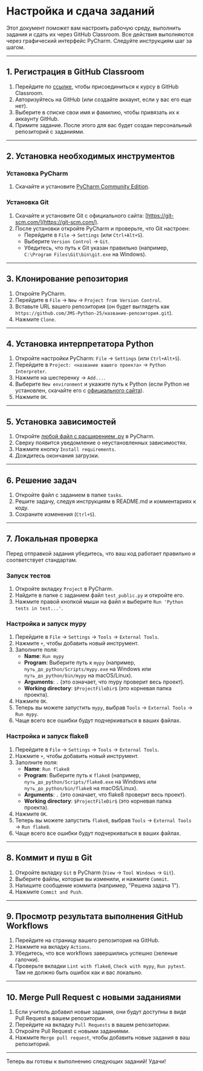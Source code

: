 # Настройка и сдача заданий

Этот документ поможет вам настроить рабочую среду, выполнить задания и сдать их через GitHub Classroom. Все действия выполняются через графический интерфейс PyCharm. Следуйте инструкциям шаг за шагом.

---

## 1. Регистрация в GitHub Classroom

1. Перейдите по [ссылке](https://classroom.github.com/a/OHUGq76G), чтобы присоединиться к курсу в GitHub Classroom.
2. Авторизуйтесь на GitHub (или создайте аккаунт, если у вас его еще нет).
3. Выберите в списке свои имя и фамилию, чтобы привязать их к аккаунту GitHub.
3. Примите задание. После этого для вас будет создан персональный репозиторий с заданиями.

---

## 2. Установка необходимых инструментов

### Установка PyCharm
1. Скачайте и установите [PyCharm Community Edition](https://www.jetbrains.com/pycharm/download/).

### Установка Git
1. Скачайте и установите Git с официального сайта: [https://git-scm.com/](https://git-scm.com/).
2. После установки откройте PyCharm и проверьте, что Git настроен:
   - Перейдите в `File` → `Settings` (или `Ctrl+Alt+S`).
   - Выберите `Version Control` → `Git`.
   - Убедитесь, что путь к Git указан правильно (например, `C:\Program Files\Git\bin\git.exe` на Windows).

---

## 3. Клонирование репозитория

1. Откройте PyCharm.
2. Перейдите в `File` → `New` → `Project from Version Control`.
3. Вставьте URL вашего репозитория (он будет выглядеть как `https://github.com/JMS-Python-25/название-репозитория.git`).
4. Нажмите `Clone`.

---

## 4. Установка интерпретатора Python

1. Откройте настройки PyCharm: `File` → `Settings` (или `Ctrl+Alt+S`).
2. Перейдите в `Project: <название вашего проекта>` → `Python Interpreter`.
3. Нажмите на шестеренку → `Add...`.
4. Выберите `New environment` и укажите путь к Python (если Python не установлен, скачайте его с [официального сайта](https://www.python.org/downloads/)).
5. Нажмите `OK`.

---

## 5. Установка зависимостей

1. Откройте [любой файл с расширением .py](./01.1.Tools/tasks/hello_world/hello_world.py) в PyCharm.
2. Сверху появится уведомление о неустановленных зависимостях.
3. Нажмите кнопку `Install requirements`.
4. Дождитесь окончания загрузки.

---

## 6. Решение задач

1. Откройте файл с заданием в папке `tasks`.
2. Решите задачу, следуя инструкциям в README.md и комментариях к коду.
3. Сохраните изменения (`Ctrl+S`).

---

## 7. Локальная проверка

Перед отправкой задания убедитесь, что ваш код работает правильно и соответствует стандартам.

### Запуск тестов
1. Откройте вкладку `Project` в PyCharm.
2. Найдите в папке с заданием файл `test_public.py` и откройте его.
3. Нажмите правой кнопкой мыши на файл и выберите `Run 'Python tests in test...'`.

### Настройка и запуск mypy
1. Перейдите в `File` → `Settings` → `Tools` → `External Tools`.
2. Нажмите `+`, чтобы добавить новый инструмент.
3. Заполните поля:
   - **Name**: `Run mypy`
   - **Program**: Выберите путь к `mypy` (например, `путь_до_python/Scripts/mypy.exe` на Windows или `путь_до_python/bin/mypy` на macOS/Linux).
   - **Arguments**: `.` (это означает, что mypy проверит весь проект).
   - **Working directory**: `$ProjectFileDir$` (это корневая папка проекта).
4. Нажмите `OK`.
5. Теперь вы можете запустить `mypy`, выбрав `Tools` → `External Tools` → `Run mypy`.
6. Чаще всего все ошибки будут подчеркиваться в ваших файлах.

### Настройка и запуск flake8
1. Перейдите в `File` → `Settings` → `Tools` → `External Tools`.
2. Нажмите `+`, чтобы добавить новый инструмент.
3. Заполните поля:
   - **Name**: `Run flake8`
   - **Program**: Выберите путь к `flake8` (например, `путь_до_python/Scripts/flake8.exe` на Windows или `путь_до_python/bin/flake8` на macOS/Linux).
   - **Arguments**: `.` (это означает, что flake8 проверит весь проект).
   - **Working directory**: `$ProjectFileDir$` (это корневая папка проекта).
4. Нажмите `OK`.
5. Теперь вы можете запустить `flake8`, выбрав `Tools` → `External Tools` → `Run flake8`.
6. Чаще всего все ошибки будут подчеркиваться в ваших файлах.

---

## 8. Коммит и пуш в Git

1. Откройте вкладку `Git` в PyCharm (`View` → `Tool Windows` → `Git`).
2. Выберите файлы, которые вы изменили, и нажмите `Commit`.
3. Напишите сообщение коммита (например, "Решена задача 1").
4. Нажмите `Commit and Push`.

---

## 9. Просмотр результата выполнения GitHub Workflows

1. Перейдите на страницу вашего репозитория на GitHub.
2. Нажмите на вкладку `Actions`.
3. Убедитесь, что все workflows завершились успешно (зеленые галочки).
4. Проверьте вкладки `Lint with flake8`, `Check with mypy`, `Run pytest`. Там не должно быть ошибок как и вас локально.

---

## 10. Merge Pull Request с новыми заданиями

1. Если учитель добавил новые задания, они будут доступны в виде Pull Request в вашем репозитории.
2. Перейдите на вкладку `Pull Requests` в вашем репозитории.
3. Откройте Pull Request с новыми заданиями.
4. Нажмите `Merge pull request`, чтобы добавить новые задания в ваш репозиторий.

---

Теперь вы готовы к выполнению следующих заданий! Удачи!